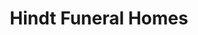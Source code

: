 ---
title: "Hindt Funeral Homes"
url: /grand-meadow/hindt-funeral-homes/
shop: funeral directors
---